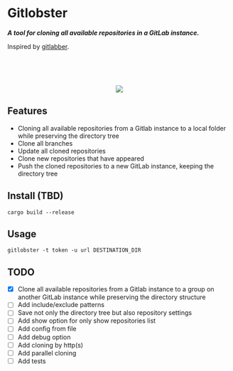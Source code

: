 # Gitlobster

___A tool for cloning all available repositories in a GitLab instance.___

Inspired by [gitlabber](https://github.com/ezbz/gitlabber).

<br>
<br>
<br>

<p align="center">
    <img src=" https://github.com/lowitea/gitlobster/raw/master/logo.png">
</p>

## Features

- Cloning all available repositories from a Gitlab instance to a local folder while preserving the directory tree
- Clone all branches
- Update all cloned repositories
- Clone new repositories that have appeared
- Push the cloned repositories to a new GitLab instance, keeping the directory tree

## Install (TBD)

[//]: # (TODO: Write a complete installation guide)

```shell
cargo build --release
```

## Usage

```shell
gitlobster -t token -u url DESTINATION_DIR
```

## TODO

- [x] Clone all available repositories from a Gitlab instance to a group on another GitLab instance while preserving the
  directory structure
- [ ] Add include/exclude patterns
- [ ] Save not only the directory tree but also repository settings
- [ ] Add show option for only show repositories list
- [ ] Add config from file
- [ ] Add debug option
- [ ] Add cloning by http(s)
- [ ] Add parallel cloning
- [ ] Add tests
